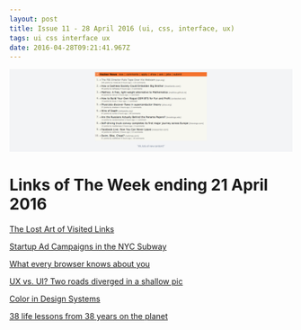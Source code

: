 ```yaml
---
layout: post
title: Issue 11 - 28 April 2016 (ui, css, interface, ux)
tags: ui css interface ux
date: 2016-04-28T09:21:41.967Z
---
```

![The Lost Art of Visited Links](/assets/uploads/issue-11.png "The Lost Art of Visited Links")

# Links of The Week ending 21 April 2016

<a href="http://jgthms.com/the-lost-art-of-visited-links.html"  target="_blank">The Lost Art of Visited Links</a>

<a href="https://www.subtraction.com/2016/04/19/startup-ad-campaigns-in-the-nyc-subway/"  target="_blank">Startup Ad Campaigns in the NYC Subway</a>

<a href="http://webkay.robinlinus.com" target="_blank">What every browser knows about you</a>

<a href="https://medium.com/@uxtasy/two-roads-diverged-in-a-shallow-pic-a421163d2285#.99f4rb4kk" target="_blank">UX vs. UI? Two roads diverged in a shallow pic</a>

<a href="https://medium.com/eightshapes-llc/color-in-design-systems-a1c80f65fa3?ref=heydesigner-weekly#.yar60twey" target="_blank">Color in Design Systems</a>

<a href="https://medium.com/life-learning/38-life-lessons-from-38-years-on-the-planet-ce8e0021249d#.m80svyick" target="_blank">38 life lessons from 38 years on the planet </a>